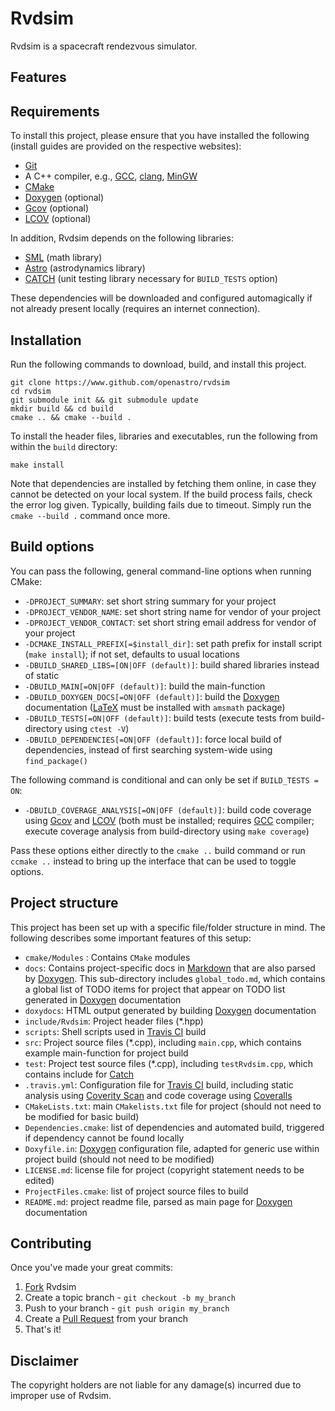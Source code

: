 Rvdsim
===


Rvdsim is a spacecraft rendezvous simulator.

Features
------

Requirements
------

To install this project, please ensure that you have installed the following (install guides are provided on the respective websites):

  - [Git](http://git-scm.com)
  - A C++ compiler, e.g., [GCC](https://gcc.gnu.org/), [clang](http://clang.llvm.org/), [MinGW](http://www.mingw.org/)
  - [CMake](http://www.cmake.org "CMake homepage")
  - [Doxygen](http://www.doxygen.org "Doxygen homepage") (optional)
  - [Gcov](https://gcc.gnu.org/onlinedocs/gcc/Gcov.html) (optional)
  - [LCOV](http://ltp.sourceforge.net/coverage/lcov.php) (optional)

In addition, Rvdsim depends on the following libraries:

  - [SML](https://www.github.com/astropnp/sml) (math library)
  - [Astro](https://www.github.com/astropnp/astro) (astrodynamics library)
  - [CATCH](https://www.github.com/philsquared/Catch) (unit testing library necessary for `BUILD_TESTS` option)

These dependencies will be downloaded and configured automagically if not already present locally (requires an internet connection).

Installation
------

Run the following commands to download, build, and install this project.

    git clone https://www.github.com/openastro/rvdsim
    cd rvdsim
    git submodule init && git submodule update
    mkdir build && cd build
    cmake .. && cmake --build .

To install the header files, libraries and executables, run the following from within the `build` directory:

    make install

Note that dependencies are installed by fetching them online, in case they cannot be detected on your local system. If the build process fails, check the error log given. Typically, building fails due to timeout. Simply run the `cmake --build .` command once more.

Build options
-------------

You can pass the following, general command-line options when running CMake:

  - `-DPROJECT_SUMMARY`: set short string summary for your project
  - `-DPROJECT_VENDOR_NAME`: set short string name for vendor of your project
  - `-DPROJECT_VENDOR_CONTACT`: set short string email address for vendor of your project
  - `-DCMAKE_INSTALL_PREFIX[=$install_dir]`: set path prefix for install script (`make install`); if not set, defaults to usual locations
  - `-DBUILD_SHARED_LIBS=[ON|OFF (default)]`: build shared libraries instead of static
  - `-DBUILD_MAIN[=ON|OFF (default)]`: build the main-function
  - `-DBUILD_DOXYGEN_DOCS[=ON|OFF (default)]`: build the [Doxygen](http://www.doxygen.org "Doxygen homepage") documentation ([LaTeX](http://www.latex-project.org/) must be installed with `amsmath` package)
  - `-DBUILD_TESTS[=ON|OFF (default)]`: build tests (execute tests from build-directory using `ctest -V`)
  - `-DBUILD_DEPENDENCIES[=ON|OFF (default)]`: force local build of dependencies, instead of first searching system-wide using `find_package()`

The following command is conditional and can only be set if `BUILD_TESTS = ON`:

 - `-DBUILD_COVERAGE_ANALYSIS[=ON|OFF (default)]`: build code coverage using [Gcov](https://gcc.gnu.org/onlinedocs/gcc/Gcov.html) and [LCOV](http://ltp.sourceforge.net/coverage/lcov.php) (both must be installed; requires [GCC](https://gcc.gnu.org/) compiler; execute coverage analysis from build-directory using `make coverage`)

Pass these options either directly to the `cmake ..` build command or run `ccmake ..` instead to bring up the interface that can be used to toggle options.

Project structure
-------------

This project has been set up with a specific file/folder structure in mind. The following describes some important features of this setup:

  - `cmake/Modules` : Contains `CMake` modules
  - `docs`: Contains project-specific docs in [Markdown](https://help.github.com/articles/github-flavored-markdown/ "GitHub Flavored Markdown") that are also parsed by [Doxygen](http://www.doxygen.org "Doxygen homepage"). This sub-directory includes `global_todo.md`, which contains a global list of TODO items for project that appear on TODO list generated in [Doxygen](http://www.doxygen.org "Doxygen homepage") documentation
  - `doxydocs`: HTML output generated by building [Doxygen](http://www.doxygen.org "Doxygen homepage") documentation
  - `include/Rvdsim`: Project header files (*.hpp)
  - `scripts`: Shell scripts used in [Travis CI](https://travis-ci.org/ "Travis CI homepage") build
  - `src`: Project source files (*.cpp), including `main.cpp`, which contains example main-function for project build
  - `test`: Project test source files (*.cpp), including `testRvdsim.cpp`, which contains include for [Catch](https://www.github.com/philsquared/Catch "Catch Github repository")
  - `.travis.yml`: Configuration file for [Travis CI](https://travis-ci.org/ "Travis CI homepage") build, including static analysis using [Coverity Scan](https://scan.coverity.com/ "Coverity Scan homepage") and code coverage using [Coveralls](https://coveralls.io "Coveralls.io homepage")
  - `CMakeLists.txt`: main `CMakelists.txt` file for project (should not need to be modified for basic build)
  - `Dependencies.cmake`: list of dependencies and automated build, triggered if dependency cannot be found locally
  - `Doxyfile.in`: [Doxygen](http://www.doxygen.org "Doxygen homepage") configuration file, adapted for generic use within project build (should not need to be modified)
  - `LICENSE.md`: license file for project (copyright statement needs to be edited)
  - `ProjectFiles.cmake`: list of project source files to build
  - `README.md`: project readme file, parsed as main page for [Doxygen](http://www.doxygen.org "Doxygen homepage") documentation

Contributing
------------

Once you've made your great commits:

  1. [Fork](https://github.com/openastro/rvdsim/fork) Rvdsim
  2. Create a topic branch - `git checkout -b my_branch`
  3. Push to your branch - `git push origin my_branch`
  4. Create a [Pull Request](http://help.github.com/pull-requests/) from your branch
  5. That's it!

Disclaimer
------

The copyright holders are not liable for any damage(s) incurred due to improper use of Rvdsim.
